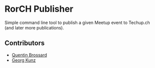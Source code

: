 # RorCH Publisher

Simple command line tool to publish a given Meetup event to Techup.ch (and later more publications).

## Contributors

* [Quentin Brossard](https://github.com/qbrossard)
* [Georg Kunz](https://github.com/geku)

